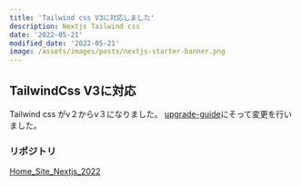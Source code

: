 ```yaml
---
title: 'Tailwind css V3に対応しました'
description: Nextjs Tailwind css
date: '2022-05-21'
modified_date: '2022-05-21'
image: /assets/images/posts/nextjs-starter-banner.png
---
```


## TailwindCss V3に対応

Tailwind css がv２からv３になりました。
[upgrade-guide](https://tailwindcss.com/docs/upgrade-guide)にそって変更を行いました。

### リポジトリ

[Home_Site_Nextjs_2022](https://github.com/nuovotaka/home_site_nextjs_2022)
